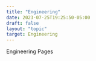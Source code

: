 ```yaml
---
title: "Engineering"
date: 2023-07-25T19:25:50-05:00
draft: false
layout: "topic"
target: Engineering
---
```


Engineering Pages